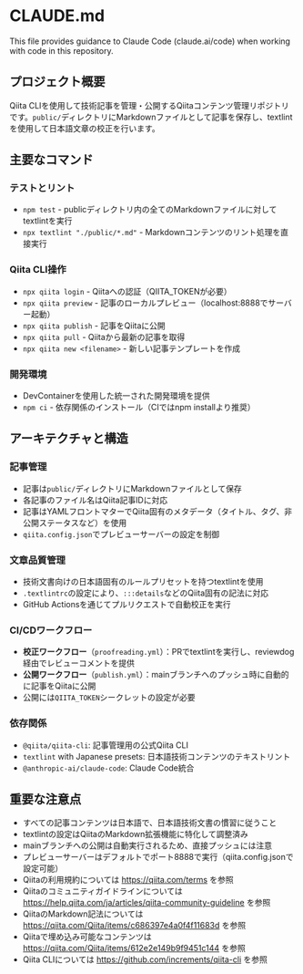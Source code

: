 # CLAUDE.md

This file provides guidance to Claude Code (claude.ai/code) when working with code in this repository.

## プロジェクト概要

Qiita CLIを使用して技術記事を管理・公開するQiitaコンテンツ管理リポジトリです。`public/`ディレクトリにMarkdownファイルとして記事を保存し、textlintを使用して日本語文章の校正を行います。

## 主要なコマンド

### テストとリント
- `npm test` - publicディレクトリ内の全てのMarkdownファイルに対してtextlintを実行
- `npx textlint "./public/*.md"` - Markdownコンテンツのリント処理を直接実行

### Qiita CLI操作
- `npx qiita login` - Qiitaへの認証（QIITA_TOKENが必要）
- `npx qiita preview` - 記事のローカルプレビュー（localhost:8888でサーバー起動）
- `npx qiita publish` - 記事をQiitaに公開
- `npx qiita pull` - Qiitaから最新の記事を取得
- `npx qiita new <filename>` - 新しい記事テンプレートを作成

### 開発環境
- DevContainerを使用した統一された開発環境を提供
- `npm ci` - 依存関係のインストール（CIではnpm installより推奨）

## アーキテクチャと構造

### 記事管理
- 記事は`public/`ディレクトリにMarkdownファイルとして保存
- 各記事のファイル名はQiita記事IDに対応
- 記事はYAMLフロントマターでQiita固有のメタデータ（タイトル、タグ、非公開ステータスなど）を使用
- `qiita.config.json`でプレビューサーバーの設定を制御

### 文章品質管理
- 技術文書向けの日本語固有のルールプリセットを持つtextlintを使用
- `.textlintrc`の設定により、`:::details`などのQiita固有の記法に対応
- GitHub Actionsを通じてプルリクエストで自動校正を実行

### CI/CDワークフロー
- **校正ワークフロー**（`proofreading.yml`）：PRでtextlintを実行し、reviewdog経由でレビューコメントを提供
- **公開ワークフロー**（`publish.yml`）：mainブランチへのプッシュ時に自動的に記事をQiitaに公開
- 公開には`QIITA_TOKEN`シークレットの設定が必要

### 依存関係
- `@qiita/qiita-cli`: 記事管理用の公式Qiita CLI
- `textlint` with Japanese presets: 日本語技術コンテンツのテキストリント
- `@anthropic-ai/claude-code`: Claude Code統合

## 重要な注意点

- すべての記事コンテンツは日本語で、日本語技術文書の慣習に従うこと
- textlintの設定はQiitaのMarkdown拡張機能に特化して調整済み
- mainブランチへの公開は自動実行されるため、直接プッシュには注意
- プレビューサーバーはデフォルトでポート8888で実行（qiita.config.jsonで設定可能）
- Qiitaの利用規約については https://qiita.com/terms を参照
- Qiitaのコミュニティガイドラインについては https://help.qiita.com/ja/articles/qiita-community-guideline を参照
- QiitaのMarkdown記法については https://qiita.com/Qiita/items/c686397e4a0f4f11683d を参照
- Qiitaで埋め込み可能なコンテンツは https://qiita.com/Qiita/items/612e2e149b9f9451c144 を参照
- Qiita CLIについては https://github.com/increments/qiita-cli を参照
